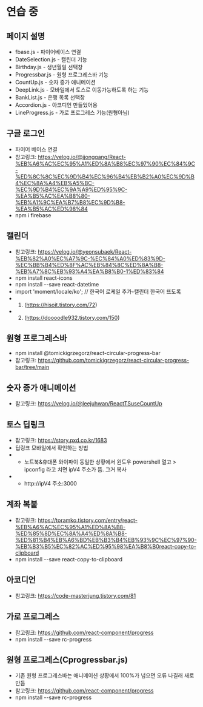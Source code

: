 # 연습 중
## 페이지 설명
+ fbase.js - 파이어베이스 연결
+ DateSelection.js - 캘린더 기능
+ Birthday.js - 생년월일 선택창 
+ Progressbar.js - 원형 프로그레스바 기능
+ CountUp.js - 숫자 증가 애니메이션 
+ DeepLink.js - 모바일에서 토스로 이동가능하도록 하는 기능
+ BankList.js - 은행 목록 선택창
+ Accordion.js - 아코디언 만들었어용
+ LineProgress.js - 가로 프로그레스 기능(원형아님)

## 구글 로그인
+ 파이어 베이스 연결 
+ 참고링크: https://velog.io/@jjonggang/React-%EB%A6%AC%EC%95%A1%ED%8A%B8%EC%97%90%EC%84%9C-%ED%8C%8C%EC%9D%B4%EC%96%B4%EB%B2%A0%EC%9D%B4%EC%8A%A4%EB%A5%BC-%EC%9D%B4%EC%9A%A9%ED%95%9C-%EA%B5%AC%EA%B8%80-%EB%A1%9C%EA%B7%B8%EC%9D%B8-%EA%B5%AC%ED%98%84 
+ npm i firebase

## 캘린더 
+ 참고링크: https://velog.io/@yeonsubaek/React-%EB%82%A0%EC%A7%9C-%EC%84%A0%ED%83%9D-%EC%BB%B4%ED%8F%AC%EB%84%8C%ED%8A%B8-%EB%A7%8C%EB%93%A4%EA%B8%B0-1%ED%83%84
+ npm install react-icons 
+ npm install --save react-datetime
+ import 'moment/locale/ko'; // 한국어 로케일 추가-캘린더 한국어 뜨도록 
+ 1. (https://hisoit.tistory.com/72)
+ 2. (https://doooodle932.tistory.com/150)

## 원형 프로그레스바
+ npm install @tomickigrzegorz/react-circular-progress-bar
+ 참고링크: https://github.com/tomickigrzegorz/react-circular-progress-bar/tree/main

## 숫자 증가 애니메이션
+ 참고링크: https://velog.io/@leejuhwan/ReactTSuseCountUp

## 토스 딥링크
+ 참고링크: https://story.pxd.co.kr/1683
+ 딥링크 모바일에서 확인하는 방법
+ + 노트북&휴대폰 와이파이 동일한 상황에서 윈도우 powershell 열고 > ipconfig 라고 치면 ipV4 주소가 뜸. 그거 복사
+ + http://ipV4 주소:3000

## 계좌 복붙
+ 참고링크: https://toramko.tistory.com/entry/react-%EB%A6%AC%EC%95%A1%ED%8A%B8-%ED%85%8D%EC%8A%A4%ED%8A%B8-%ED%81%B4%EB%A6%BD%EB%B3%B4%EB%93%9C%EC%97%90-%EB%B3%B5%EC%82%AC%ED%95%98%EA%B8%B0react-copy-to-clipboard
+ npm install --save react-copy-to-clipboard

## 아코디언
+ 참고링크: https://code-masterjung.tistory.com/81 

## 가로 프로그레스
+ 참고링크: https://github.com/react-component/progress
+ npm install --save rc-progress

## 원형 프로그레스(Cprogressbar.js)
+ 기존 원형 프로그레스바는 애니메이션 상황에서 100%가 넘으면 오류 나길래 새로 만듬
+ 참고링크: https://github.com/react-component/progress
+ npm install --save rc-progress